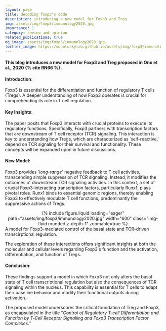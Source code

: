 ```yaml
---
layout: page
title: decoding foxp3's code
description: introducing a new model for Foxp3 and Treg
img: assets/img/foxp3/immunology2020.jpg
importance: 1
category: review and opinion
related_publications: true
og_image: assets/img/foxp3/immunology2020.jpg
twitter_image: https://monotockylab.github.io/assets/img/foxp3/immunology2020.jpg
---
```

#### This blog introduces a new model for Foxp3 and Treg proposed in Ono et al., 2020 {% cite RN66 %}.

#### Introduction:

Foxp3 is essential for the differentiation and function of regulatory T cells (Tregs). A deeper understanding of how Foxp3 operates is crucial for comprehending its role in T cell regulation.

#### Key Insights:

The paper posits that Foxp3 interacts with crucial proteins to execute its regulatory functions. Specifically, Foxp3 partners with transcription factors that are downstream of T cell receptor (TCR) signaling. This interaction is key to understanding how Tregs, which are characterized as 'self-reactive,' depend on TCR signaling for their survival and functionality. These concepts will be expanded upon in future discussions.

#### New Model:

Foxp3 provides '_long-range_' negative feedback to T cell activities, transcending simple suppression of TCR signaling. Instead, it modifies the outcomes of downstream TCR signaling activities. In this context, a set of crucial Foxp3-interacting transcription factors, particularly Runx1, plays pivotal roles. Runx1 binds to essential genomic regions, thereby enabling Foxp3 to effectively modulate T cell functions, predominantly the suppressive actions of Tregs.

<div class="row mt-3" style="text-align: center;">
     <div class="col-sm mt-3 mt-md-0" style="display: inline-block;">
        {% include figure.liquid loading="eager" path="assets/img/foxp3/immunology2020.jpg"  width="600" class="img-fluid rounded z-depth-1" zoomable=true %}
    </div>
</div>
<div class="caption">
  A model for Foxp3-mediated control of the basal state and TCR-driven transcirptional regulation.
</div>

The exploration of these interactions offers significant insights at both the molecular and cellular levels regarding Foxp3's function and the activation, differentiation, and function of Tregs.

#### Conclusion:
These findings support a model in which Foxp3 not only alters the basal state of T cell transcriptional regulation but also the consequences of TCR signaling within the nucleus. This capability is essential for T cells to adapt their baseline behavior and modify their functional outputs during activation. 

The proposed model underscores the critical foundation of Treg and Foxp3, as encapsulated in the title "_Control of Regulatory T‐cell Differentiation and Function by T‐Cell Receptor Signalling and Foxp3 Transcription Factor Complexes._"